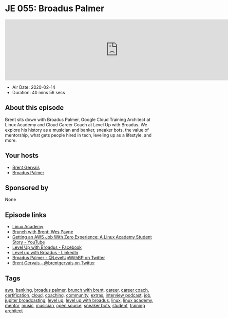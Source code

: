 # JE 055: Broadus Palmer

<iframe src="https://player.fireside.fm/v2/WTrMvATU+XivaZ4vD?theme=dark" width="740" height="200" frameborder="0" scrolling="no"></iframe>

* Air Date: 2020-02-14
* Duration: 40 mins 59 secs

## About this episode

Brent sits down with Broadus Palmer, Google Cloud Training Architect at Linux Academy and Cloud Career Coach at Level Up with Broadus. We explore his history as a musician and banker, sneaker bots, the value of mentorship, what gets people hired in tech, leveling up as a lifestyle, and more.

## Your hosts
* [Brent Gervais](https://extras.show//hosts/brent)
* [Broadus Palmer](https://extras.show//guests/broadus-palmer)

## Sponsored by

None



## Episode links

  * [Linux Academy](https://linuxacademy.com "Linux Academy")
  * [Brunch with Brent: Wes Payne](https://extras.show/12 "Brunch with Brent: Wes Payne")
  * [Getting an AWS Job With Zero Experience: A Linux Academy Student Story - YouTube](https://www.youtube.com/watch?v=ORvlMNEee6s "Getting an AWS Job With Zero Experience: A Linux Academy Student Story - YouTube")
  * [Level Up with Broadus - Facebook](https://www.facebook.com/LevelUpWithBroadus/ "Level Up with Broadus - Facebook")
  * [Level up with Broadus - LinkedIn](https://www.linkedin.com/in/levelupwithbroadus "Level up with Broadus - LinkedIn")
  * [Broadus Palmer - @LevelUpWithBP on Twitter](https://twitter.com/levelupwithbp "Broadus Palmer - @LevelUpWithBP on Twitter")
  * [Brent Gervais - @brentgervais on Twitter](https://twitter.com/brentgervais "Brent Gervais - @brentgervais on Twitter")



## Tags

[aws](https://extras.show//tags/aws), [banking](https://extras.show//tags/banking), [broadus palmer](https://extras.show//tags/broadus%20palmer), [brunch with brent](https://extras.show//tags/brunch%20with%20brent), [career](https://extras.show//tags/career), [career coach](https://extras.show//tags/career%20coach), [certification](https://extras.show//tags/certification), [cloud](https://extras.show//tags/cloud), [coaching](https://extras.show//tags/coaching), [community](https://extras.show//tags/community), [extras](https://extras.show//tags/extras), [interview podcast](https://extras.show//tags/interview%20podcast), [job](https://extras.show//tags/job), [jupiter broadcasting](https://extras.show//tags/jupiter%20broadcasting), [level up](https://extras.show//tags/level%20up), [level up with broadus](https://extras.show//tags/level%20up%20with%20broadus), [linux](https://extras.show//tags/linux), [linux academy](https://extras.show//tags/linux%20academy), [mentor](https://extras.show//tags/mentor), [music](https://extras.show//tags/music), [musician](https://extras.show//tags/musician), [open source](https://extras.show//tags/open%20source), [sneaker bots](https://extras.show//tags/sneaker%20bots), [student](https://extras.show//tags/student), [training architect](https://extras.show//tags/training%20architect)